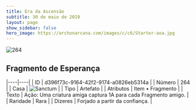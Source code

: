 ```yaml
---
title: Era da Ascensão
subtitle: 30 de maio de 2019
layout: page
show_sidebar: false
hero_image: https://archonarcana.com/images/c/c6/Starter-aoa.jpg
---
```


![264](https://cdn.keyforgegame.com/media/card_front/pt/435_264_8XC6572H563W_pt.png)

## Fragmento de Esperança

|----|----|
| ID | d396f73c-9164-42f2-9174-a0826eb5314a |
| Número | 264 |
| Casa | ![Sanctum](https://archonarcana.com/images/thumb/c/c7/Sanctum.png/22px-Sanctum.png "Santuário") |
| Tipo | Artefato |
| Atributos | Item • Fragmento |
| Texto | Ação: Uma criatura amiga captura 1A para cada Fragmento amigo. |
| Raridade | Rara |
| Dizeres | Forjado a partir da confiança. |